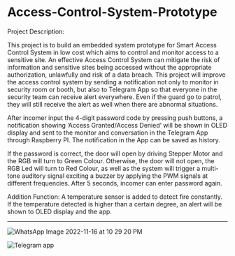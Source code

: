 # Access-Control-System-Prototype

Project Description: 

This project is to build an embedded system prototype for Smart Access Control System in low cost which aims to control and 
monitor access to a sensitive site. An effective Access Control System can mitigate the risk of information 
and sensitive sites being accessed without the appropriate authorization, unlawfully and risk of a data breach. 
This project will improve the access control system by sending a notification not only to monitor in security room or booth, 
but also to Telegram App so that everyone in the security team can receive alert everywhere. Even if the guard go to patrol, 
they will still receive the alert as well when there are abnormal situations.

After incomer input the 4-digit password code by pressing push buttons, a notification showing ‘Access Granted/Access Denied’ 
will be shown in OLED display and sent to the monitor and conversation in the Telegram App through Raspberry PI. 
The notification in the App can be saved as history. 

If the password is correct, the door will open by driving Stepper Motor and the RGB will turn to Green Colour. 
Otherwise, the door will not open, the RGB Led will turn to Red Colour, as well as the system will trigger a multi-tone auditory signal 
exciting a buzzer by applying the PWM signals at different frequencies. After 5 seconds, incomer can enter password again.

Addition Function: A temperature sensor is added to detect fire constantly. If the temperature detected is higher than a certain degree,
an alert will be shown to OLED display and the app.

------------------------------------------------------------------------------------------------------------------------------------------------------------------------


![WhatsApp Image 2022-11-16 at 10 29 20 PM](https://user-images.githubusercontent.com/118412269/202348065-70528f2a-9010-4974-94e4-114fcdcc5397.jpeg)


![Telegram app](https://user-images.githubusercontent.com/118412269/202347252-b5aa6995-577e-4730-bc9d-2a610292cff5.jpeg)
